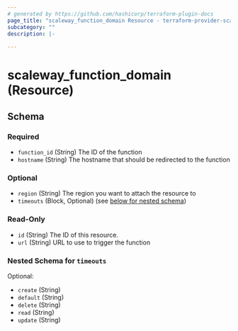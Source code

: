 ```yaml
---
# generated by https://github.com/hashicorp/terraform-plugin-docs
page_title: "scaleway_function_domain Resource - terraform-provider-scaleway"
subcategory: ""
description: |-
  
---
```


# scaleway_function_domain (Resource)





<!-- schema generated by tfplugindocs -->
## Schema

### Required

- `function_id` (String) The ID of the function
- `hostname` (String) The hostname that should be redirected to the function

### Optional

- `region` (String) The region you want to attach the resource to
- `timeouts` (Block, Optional) (see [below for nested schema](#nestedblock--timeouts))

### Read-Only

- `id` (String) The ID of this resource.
- `url` (String) URL to use to trigger the function

<a id="nestedblock--timeouts"></a>
### Nested Schema for `timeouts`

Optional:

- `create` (String)
- `default` (String)
- `delete` (String)
- `read` (String)
- `update` (String)

